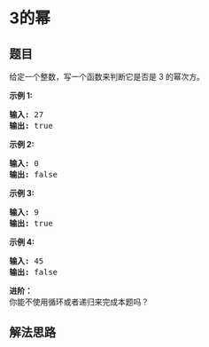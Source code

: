 # 3的幂

## 题目

<HTML><p>给定一个整数，写一个函数来判断它是否是 3&nbsp;的幂次方。</p>

<p><strong>示例 1:</strong></p>

<pre><strong>输入:</strong> 27
<strong>输出:</strong> true
</pre>

<p><strong>示例 2:</strong></p>

<pre><strong>输入:</strong> 0
<strong>输出:</strong> false</pre>

<p><strong>示例 3:</strong></p>

<pre><strong>输入:</strong> 9
<strong>输出:</strong> true</pre>

<p><strong>示例 4:</strong></p>

<pre><strong>输入:</strong> 45
<strong>输出:</strong> false</pre>

<p><strong>进阶：</strong><br>
你能不使用循环或者递归来完成本题吗？</p>
</HTML>

## 解法思路
